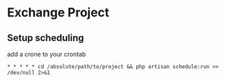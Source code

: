 # Exchange Project

## Setup scheduling
add a crone to your crontab
```
* * * * * cd /absolute/path/to/project && php artisan schedule:run >> /dev/null 2>&1
```
